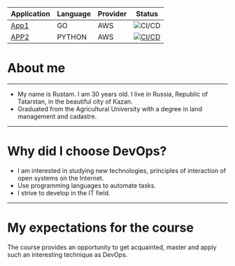 
| Application                                   | Language | Provider | Status                                                                                               |
| --------------------------------------------- | -------- | -------- | ---------------------------------------------------------------------------------------------------  |
| [App1](https://github.com/RusYakup/app1)      | GO       | AWS      | ![CI/CD](https://github.com/RusYakup/app1/actions/workflows/godeploy.yml/badge.svg?branch=main)      |
| [APP2](https://github.com/RusYakup/app2)      | PYTHON   | AWS      | [![CI/CD](https://github.com/RusYakup/app2/actions/workflows/deployflask.yml/badge.svg)](https://github.com/RusYakup/app2/actions/workflows/deployflask.yml)                                                                                                     |

# About me #
***
* My name is Rustam. I am 30 years old. I live in Russia, Republic of Tatarstan, in the beautiful city of Kazan.
* Graduated from the Agricultural University with a degree in land management and cadastre.
***
# Why did I choose DevOps? #
* I am interested in studying new technologies, principles of interaction of open systems on the Internet.
* Use programming languages to automate tasks.
* I strive to develop in the IT field.
*** 
# My expectations for the course #
The course provides an opportunity to get acquainted, master and apply such an interesting technique as DevOps.
